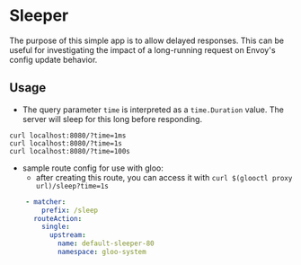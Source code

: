 # Sleeper

The purpose of this simple app is to allow delayed responses. This can be useful for investigating the impact of a long-running request on Envoy's config update behavior.

## Usage

- The query parameter `time` is interpreted as a `time.Duration` value. The server will sleep for this long before responding.

```
curl localhost:8080/?time=1ms
curl localhost:8080/?time=1s
curl localhost:8080/?time=100s
```

- sample route config for use with gloo:
  - after creating this route, you can access it with `curl $(glooctl proxy url)/sleep?time=1s`

```yaml
    - matcher:
        prefix: /sleep
      routeAction:
        single:
          upstream:
            name: default-sleeper-80
            namespace: gloo-system
```
